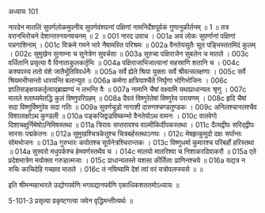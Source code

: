 अध्यायः 101

नारदेन मातलिं सुपर्णलोकमुपनीय सुपर्णवंश्यानां पक्षिणां नामनिर्देशपूर्वकं गुणानुकीर्तनम् ॥ 1 ॥ तत्र वरानभिरोचने देशान्तरनयनवचनम् ॥ 2 ॥
001 	नारद उवाच ।
001a	अयं लोकः सुपर्णानां पक्षिणां पन्नगाशिनाम् ।
001c	विक्रमे गमने भारे नैषामस्ति परिश्रमः ॥
002a	वैनतेयसुतैः सूत पङ्भिस्ततमिदं कुलम् ।
002c	सुमुखेन सुनाम्ना च सुनेत्रेण सुवर्चसा ॥
003a	सुरुचा पक्षिराजेन सुबलेन च मातले ।
003c	वर्धितानि प्रसृत्या वै विनाताकुलकर्तृभिः ॥
004a	पक्षिराजाभिजात्यानां सहस्राणि शतानि च ।
004c	कश्यपस्य ततो वंशे जातैर्भूतिविवर्धनैः ॥
005a	सर्वे ह्येते श्रिया युक्ताः सर्वे श्रीवत्सलक्षणाः ।
005c	सर्वे श्रियमभीप्सन्तो धारयन्ति बलान्युत ॥
006a	कर्मणा क्षत्रियाश्चैते निर्घृणा भोगिभोजिनः ।
006c	ज्ञातिसङ्क्षयकर्तृत्वाद्ब्राह्मण्यं न लभन्ति वैः ॥
007a	नामानि चैषां वक्ष्यामि यथाप्राधान्यतः श्रृणु ।
007c	मातले श्लाघ्यमेतद्धि कुलं विष्णुपरिग्रहम् ॥
008a	दैवतं विष्णुरेतेषां विष्णुरेव परायणम् ।
008c	हृदि चैषां सदा विष्णुर्विष्णुरेव सदा गतिः ॥
009a	सुवर्णचूडो नागाशी दारुणश्चण्डतुण्डकः ।
009c	अनिलश्चानलश्चैव विशालाक्षोऽथ कुण्डली ॥
010a	पङ्कजिद्वज्रविष्कम्भो वैनतेयोऽथ वामनः ।
010c	वातवेगो दिशाचक्षुर्निमेषोऽनिमिषस्तथा ॥
011a	त्रिरावः सप्तरावश्च वाल्मीकिर्दीपकस्तथा ।
011c	दैत्यद्वीपः सरिद्द्वीपः सारसः पद्मकेतनः ॥
012a	सुमुखश्चित्रकेतुश्च चित्रबर्हस्तथाऽनघः ।
012c	मेषहृत्कुमुदो दक्षः सर्पान्तः सोमभोजनः ॥
013a	गुरुभारः कपोतश्च सूर्यनेत्रश्चिरान्तकः ।
013c	विष्णुधर्मा कुमारश्च परिबर्हो हरिस्तथा ॥
014a	सुस्वरो मधुपर्कश्च हेमवर्णस्तथैव च ।
014c	मालयो मातरिश्वा च निशाकरदिवाकरौ ॥
015a	एते प्रदेशमात्रेण मयोक्ता गरुडात्मजाः ।
015c	प्राधान्यतस्ते यशसा कीर्तिताः प्राणिनश्चये ॥
016a	यद्यत्र न रुचिः काचिदेहि गच्छाव मातले ।
016c	तं नयिष्यामि देशं त्वां वरं यत्रोपलप्स्यसे ॥ ॥

इति श्रीमन्महाभारते उद्योगपर्वणि भगवद्यानपर्वणि एकाधिकशततमोऽध्यायः ॥

5-101-3 प्रसृत्या प्रकृष्टगत्या जवेन वृद्धिमन्तीत्यर्थः ॥
